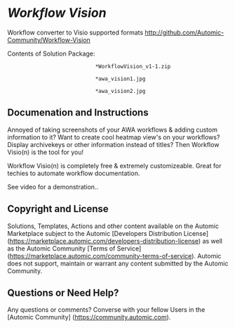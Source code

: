 *Workflow Vision*
=============


Workflow converter to Visio supported formats
http://github.com/Automic-Community/Workflow-Vision

<!-- List of attached files -->
Contents of Solution Package:

						
								*WorkflowVision_v1-1.zip
								
								*awa_vision1.jpg
								
								*awa_vision2.jpg
								
						


Documenation and Instructions
---

<p>Annoyed of taking screenshots of your AWA workflows &amp; adding custom information to it? Want to create cool heatmap view's on your workflows? Display archivekeys or other information instead of titles? Then Workflow Visio(n) is the tool for you!</p>
<p>Workflow Visio(n) is completely&nbsp;free &amp; extremely customizeable. Great for techies to automate workflow documentation.</p>
<p>See video for a demonstration..</p>

Copyright and License
---

Solutions, Templates, Actions and other content available on the Automic Marketplace subject to the Automic [Developers Distribution License] (https://marketplace.automic.com/developers-distribution-license) as well as the Automic Community [Terms of Service] (https://marketplace.automic.com/community-terms-of-service).
Automic does not support, maintain or warrant any content submitted by the Automic Community.



Questions or Need Help? 
---
Any questions or comments? Converse with your fellow Users in the [Automic Community] (https://community.automic.com).